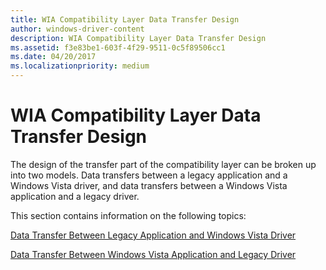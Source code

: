 ```yaml
---
title: WIA Compatibility Layer Data Transfer Design
author: windows-driver-content
description: WIA Compatibility Layer Data Transfer Design
ms.assetid: f3e83be1-603f-4f29-9511-0c5f89506cc1
ms.date: 04/20/2017
ms.localizationpriority: medium
---
```


# WIA Compatibility Layer Data Transfer Design


The design of the transfer part of the compatibility layer can be broken up into two models. Data transfers between a legacy application and a Windows Vista driver, and data transfers between a Windows Vista application and a legacy driver.

This section contains information on the following topics:

[Data Transfer Between Legacy Application and Windows Vista Driver](data-transfer-between-legacy-application-and-windows-vista-driver.md)

[Data Transfer Between Windows Vista Application and Legacy Driver](data-transfer-between-windows-vista-application-and-legacy-driver.md)

 

 




